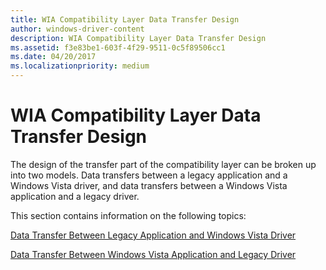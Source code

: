 ```yaml
---
title: WIA Compatibility Layer Data Transfer Design
author: windows-driver-content
description: WIA Compatibility Layer Data Transfer Design
ms.assetid: f3e83be1-603f-4f29-9511-0c5f89506cc1
ms.date: 04/20/2017
ms.localizationpriority: medium
---
```


# WIA Compatibility Layer Data Transfer Design


The design of the transfer part of the compatibility layer can be broken up into two models. Data transfers between a legacy application and a Windows Vista driver, and data transfers between a Windows Vista application and a legacy driver.

This section contains information on the following topics:

[Data Transfer Between Legacy Application and Windows Vista Driver](data-transfer-between-legacy-application-and-windows-vista-driver.md)

[Data Transfer Between Windows Vista Application and Legacy Driver](data-transfer-between-windows-vista-application-and-legacy-driver.md)

 

 




